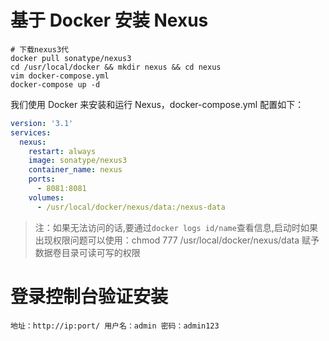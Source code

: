 # 基于 Docker 安装 Nexus

```shell script
# 下载nexus3代
docker pull sonatype/nexus3
cd /usr/local/docker && mkdir nexus && cd nexus
vim docker-compose.yml
docker-compose up -d
```

我们使用 Docker 来安装和运行 Nexus，docker-compose.yml 配置如下：

```yaml
version: '3.1'
services:
  nexus:
    restart: always
    image: sonatype/nexus3
    container_name: nexus
    ports:
      - 8081:8081
    volumes:
      - /usr/local/docker/nexus/data:/nexus-data
```

>注：如果无法访问的话,要通过`docker logs id/name`查看信息,启动时如果出现权限问题可以使用：chmod 777 /usr/local/docker/nexus/data 赋予数据卷目录可读可写的权限

# 登录控制台验证安装

    地址：http://ip:port/ 用户名：admin 密码：admin123
    
